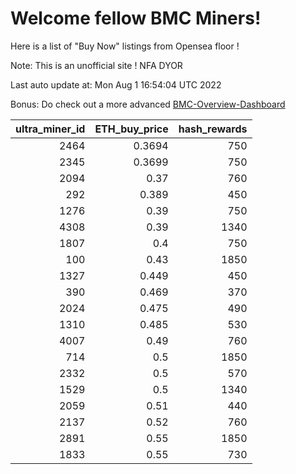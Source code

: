 # Welcome fellow BMC Miners!
Here is a list of "Buy Now" listings from Opensea floor !

Note: This is an unofficial site ! NFA DYOR

Last auto update at: Mon Aug  1 16:54:04 UTC 2022

Bonus: Do check out a more advanced [BMC-Overview-Dashboard](https://dune.com/defifunk/BMC-Overview-Dashboard)


|   ultra_miner_id |   ETH_buy_price |   hash_rewards |
|-----------------:|----------------:|---------------:|
|             2464 |          0.3694 |            750 |
|             2345 |          0.3699 |            750 |
|             2094 |          0.37   |            760 |
|              292 |          0.389  |            450 |
|             1276 |          0.39   |            750 |
|             4308 |          0.39   |           1340 |
|             1807 |          0.4    |            750 |
|              100 |          0.43   |           1850 |
|             1327 |          0.449  |            450 |
|              390 |          0.469  |            370 |
|             2024 |          0.475  |            490 |
|             1310 |          0.485  |            530 |
|             4007 |          0.49   |            760 |
|              714 |          0.5    |           1850 |
|             2332 |          0.5    |            570 |
|             1529 |          0.5    |           1340 |
|             2059 |          0.51   |            440 |
|             2137 |          0.52   |            760 |
|             2891 |          0.55   |           1850 |
|             1833 |          0.55   |            730 |